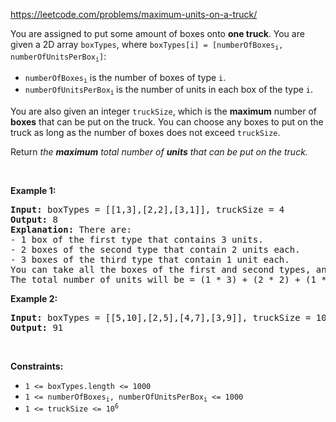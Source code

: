 https://leetcode.com/problems/maximum-units-on-a-truck/

<div class="content__u3I1 question-content__JfgR"><div><p>You are assigned to put some amount of boxes onto <strong>one truck</strong>. You are given a 2D array <code>boxTypes</code>, where <code>boxTypes[i] = [numberOfBoxes<sub>i</sub>, numberOfUnitsPerBox<sub>i</sub>]</code>:</p>

<ul>
	<li><code>numberOfBoxes<sub>i</sub></code> is the number of boxes of type <code>i</code>.</li>
	<li><code>numberOfUnitsPerBox<sub>i</sub></code><sub> </sub>is the number of units in each box of the type <code>i</code>.</li>
</ul>

<p>You are also given an integer <code>truckSize</code>, which is the <strong>maximum</strong> number of <strong>boxes</strong> that can be put on the truck. You can choose any boxes to put on the truck as long as the number&nbsp;of boxes does not exceed <code>truckSize</code>.</p>

<p>Return <em>the <strong>maximum</strong> total number of <strong>units</strong> that can be put on the truck.</em></p>

<p>&nbsp;</p>
<p><strong>Example 1:</strong></p>

<pre><strong>Input:</strong> boxTypes = [[1,3],[2,2],[3,1]], truckSize = 4
<strong>Output:</strong> 8
<strong>Explanation:</strong> There are:
- 1 box of the first type that contains 3 units.
- 2 boxes of the second type that contain 2 units each.
- 3 boxes of the third type that contain 1 unit each.
You can take all the boxes of the first and second types, and one box of the third type.
The total number of units will be = (1 * 3) + (2 * 2) + (1 * 1) = 8.
</pre>

<p><strong>Example 2:</strong></p>

<pre><strong>Input:</strong> boxTypes = [[5,10],[2,5],[4,7],[3,9]], truckSize = 10
<strong>Output:</strong> 91
</pre>

<p>&nbsp;</p>
<p><strong>Constraints:</strong></p>

<ul>
	<li><code>1 &lt;= boxTypes.length &lt;= 1000</code></li>
	<li><code>1 &lt;= numberOfBoxes<sub>i</sub>, numberOfUnitsPerBox<sub>i</sub> &lt;= 1000</code></li>
	<li><code>1 &lt;= truckSize &lt;= 10<sup>6</sup></code></li>
</ul>
</div></div>
